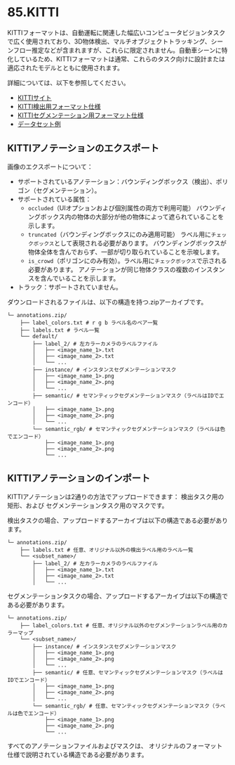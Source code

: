 
# 85.KITTI

KITTIフォーマットは、自動運転に関連した幅広いコンピュータビジョンタスクで広く使用されており、3D物体検出、マルチオブジェクトトラッキング、シーンフロー推定などが含まれますが、これらに限定されません。自動車シーンに特化しているため、KITTIフォーマットは通常、これらのタスク向けに設計または適応されたモデルとともに使用されます。

詳細については、以下を参照してください。

- [KITTIサイト](http://www.cvlibs.net/datasets/kitti/)
- [KITTI検出用フォーマット仕様](https://s3.eu-central-1.amazonaws.com/avg-kitti/devkit_object.zip)
- [KITTIセグメンテーション用フォーマット仕様](https://s3.eu-central-1.amazonaws.com/avg-kitti/devkit_semantics.zip)
- [データセット例](https://github.com/cvat-ai/datumaro/tree/v0.3/tests/assets/kitti_dataset)

## KITTIアノテーションのエクスポート

画像のエクスポートについて：

- サポートされているアノテーション：バウンディングボックス（検出）、ポリゴン（セグメンテーション）。
- サポートされている属性：
  - `occluded`（UIオプションおよび個別属性の両方で利用可能）
    バウンディングボックス内の物体の大部分が他の物体によって遮られていることを示します。
  - `truncated`（バウンディングボックスにのみ適用可能）
    ラベル用に`チェックボックス`として表現される必要があります。
    バウンディングボックスが物体全体を含んでおらず、一部が切り取られていることを示唆します。
  - `is_crowd`（ポリゴンにのみ有効）。ラベル用に`チェックボックス`で示される必要があります。
    アノテーションが同じ物体クラスの複数のインスタンスを含んでいることを示します。
- トラック：サポートされていません。

ダウンロードされるファイルは、以下の構造を持つ.zipアーカイブです。

```
└─ annotations.zip/
    ├── label_colors.txt # r g b ラベル名のペア一覧
    ├── labels.txt # ラベル一覧
    └── default/
        ├── label_2/ # 左カラーカメラのラベルファイル
        │   ├── <image_name_1>.txt
        │   ├── <image_name_2>.txt
        │   └── ...
        ├── instance/ # インスタンスセグメンテーションマスク
        │   ├── <image_name_1>.png
        │   ├── <image_name_2>.png
        │   └── ...
        ├── semantic/ # セマンティックセグメンテーションマスク（ラベルはIDでエンコード）
        │   ├── <image_name_1>.png
        │   ├── <image_name_2>.png
        │   └── ...
        └── semantic_rgb/ # セマンティックセグメンテーションマスク（ラベルは色でエンコード）
            ├── <image_name_1>.png
            ├── <image_name_2>.png
            └── ...
```

## KITTIアノテーションのインポート

KITTIアノテーションは2通りの方法でアップロードできます：
検出タスク用の矩形、および
セグメンテーションタスク用のマスクです。

検出タスクの場合、アップロードするアーカイブは以下の構造である必要があります。

```
└─ annotations.zip/
    ├── labels.txt # 任意、オリジナル以外の検出ラベル用のラベル一覧
    └── <subset_name>/
        ├── label_2/ # 左カラーカメラのラベルファイル
        │   ├── <image_name_1>.txt
        │   ├── <image_name_2>.txt
        │   └── ...
```

セグメンテーションタスクの場合、アップロードするアーカイブは以下の構造である必要があります。

```
└─ annotations.zip/
    ├── label_colors.txt # 任意、オリジナル以外のセグメンテーションラベル用のカラーマップ
    └── <subset_name>/
        ├── instance/ # インスタンスセグメンテーションマスク
        │   ├── <image_name_1>.png
        │   ├── <image_name_2>.png
        │   └── ...
        ├── semantic/ # 任意、セマンティックセグメンテーションマスク（ラベルはIDでエンコード）
        │   ├── <image_name_1>.png
        │   ├── <image_name_2>.png
        │   └── ...
        └── semantic_rgb/ # 任意、セマンティックセグメンテーションマスク（ラベルは色でエンコード）
            ├── <image_name_1>.png
            ├── <image_name_2>.png
            └── ...
```

すべてのアノテーションファイルおよびマスクは、
オリジナルのフォーマット仕様で説明されている構造である必要があります。